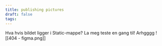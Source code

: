```yaml
---
title: publishing pictures
draft: false
tags:
---
```

Hva hvis bildet ligger i Static-mappe?
La meg teste en gang til! Arhgggg
![[404 - figma.png]]